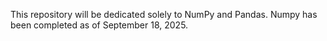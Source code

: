 This repository will be dedicated solely to NumPy and Pandas.
Numpy has been completed as of September 18, 2025.
